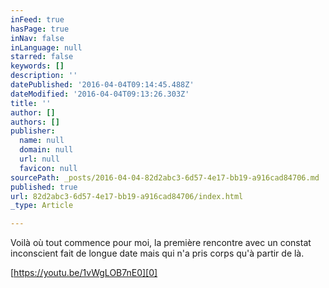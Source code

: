 ```yaml
---
inFeed: true
hasPage: true
inNav: false
inLanguage: null
starred: false
keywords: []
description: ''
datePublished: '2016-04-04T09:14:45.488Z'
dateModified: '2016-04-04T09:13:26.303Z'
title: ''
author: []
authors: []
publisher:
  name: null
  domain: null
  url: null
  favicon: null
sourcePath: _posts/2016-04-04-82d2abc3-6d57-4e17-bb19-a916cad84706.md
published: true
url: 82d2abc3-6d57-4e17-bb19-a916cad84706/index.html
_type: Article

---
```

Voilà où tout commence pour moi, la première rencontre avec un constat inconscient fait de longue date mais qui n'a pris corps qu'à partir de là.

[https://youtu.be/1vWgLOB7nE0][0]

  


[0]: https://youtu.be/1vWgLOB7nE0